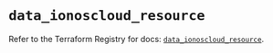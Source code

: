 # `data_ionoscloud_resource`

Refer to the Terraform Registry for docs: [`data_ionoscloud_resource`](https://registry.terraform.io/providers/ionos-cloud/ionoscloud/6.7.12/docs/data-sources/resource).
